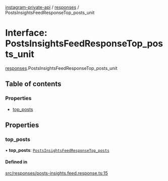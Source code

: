 [instagram-private-api](../../README.md) / [responses](../../modules/responses.md) / PostsInsightsFeedResponseTop_posts_unit

# Interface: PostsInsightsFeedResponseTop\_posts\_unit

[responses](../../modules/responses.md).PostsInsightsFeedResponseTop_posts_unit

## Table of contents

### Properties

- [top\_posts](PostsInsightsFeedResponseTop_posts_unit.md#top_posts)

## Properties

### top\_posts

• **top\_posts**: [`PostsInsightsFeedResponseTop_posts`](PostsInsightsFeedResponseTop_posts.md)

#### Defined in

[src/responses/posts-insights.feed.response.ts:15](https://github.com/Nerixyz/instagram-private-api/blob/b3351b9/src/responses/posts-insights.feed.response.ts#L15)
